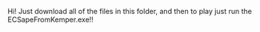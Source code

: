 Hi! Just download all of the files in this folder, and then to play just run the ECSapeFromKemper.exe!!
